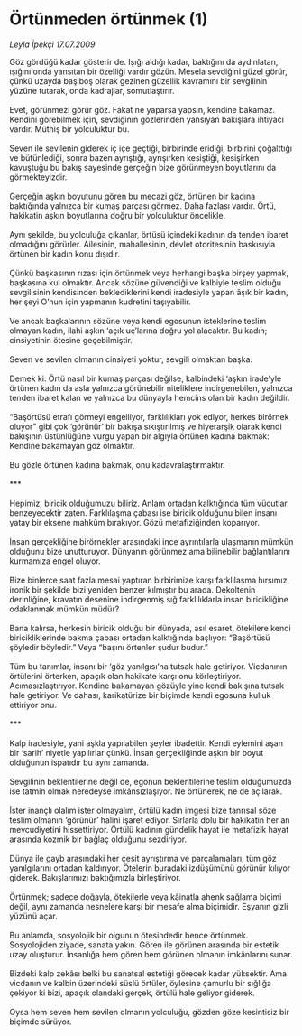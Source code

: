 # Örtünmeden örtünmek (1)

*Leyla İpekçi 17.07.2009*

<div class="taraf_structure_2col_1zq">
<div class="margen_n">



 <p>Göz gördüğü kadar gösterir de. Işığı aldığı kadar, baktığını da aydınlatan, ışığını onda yansıtan bir özelliği vardır gözün. Mesela sevdiğini güzel görür, çünkü uzayda başıboş olarak gezinen güzellik kavramını bir sevgilinin yüzüne tutarak, onda kadrajlar, somutlaştırır. <br/><br/>Evet, görünmezi görür göz. Fakat ne yaparsa yapsın, kendine bakamaz. Kendini görebilmek için, sevdiğinin gözlerinden yansıyan bakışlara ihtiyacı vardır. Müthiş bir yolculuktur bu. <br/><br/>Seven ile sevilenin giderek iç içe geçtiği, birbirinde eridiği, birbirini çoğalttığı ve bütünlediği, sonra bazen ayrıştığı, ayrışırken kesiştiği, kesişirken kavuştuğu bu bakış sayesinde gerçeğin bize görünmeyen boyutlarını da görmekteyizdir. <br/><br/>Gerçeğin aşkın boyutunu gören bu mecazi göz, örtünen bir kadına baktığında yalnızca bir kumaş parçası görmez. Daha fazlası vardır. Örtü, hakikatin aşkın boyutlarına doğru bir yolculuktur öncelikle. <br/><br/>Aynı şekilde, bu yolculuğa çıkanlar, örtüsü içindeki kadının da tenden ibaret olmadığını görürler. Ailesinin, mahallesinin, devlet otoritesinin baskısıyla örtünen bir kadın konu dışıdır. <br/><br/>Çünkü başkasının rızası için örtünmek veya herhangi başka birşey yapmak, başkasına kul olmaktır. Ancak sözüne güvendiği ve kalbiyle teslim olduğu sevgilisinin kendisinden beklediklerini kendi iradesiyle yapan âşık bir kadın, her şeyi O’nun için yapmanın kudretini taşıyabilir. <br/><br/>Ve ancak başkalarının sözüne veya kendi egosunun isteklerine teslim olmayan kadın, ilahi aşkın ‘açık uç’larına doğru yol alacaktır. Bu kadın; cinsiyetinin ötesine geçebilmiştir. <br/><br/>Seven ve sevilen olmanın cinsiyeti yoktur, sevgili olmaktan başka. <br/><br/>Demek ki: Örtü nasıl bir kumaş parçası değilse, kalbindeki ‘aşkın irade’yle örtünen kadın da asla yalnızca görünebilir niteliklere indirgenebilen, yalnızca tenden ibaret kalan ve yalnızca bu dünyayla hemcins olan bir kadın değildir. <br/><br/>“Başörtüsü etrafı görmeyi engelliyor, farklılıkları yok ediyor, herkes birörnek oluyor” gibi çok ‘görünür’ bir bakışa sıkıştırılmış ve hiyerarşik olarak kendi bakışının üstünlüğüne vurgu yapan bir algıyla örtünen kadına bakmak: Kendine bakamayan göz olmaktır. <br/><br/>Bu gözle örtünen kadına bakmak, onu kadavralaştırmaktır. <br/><br/>*** <br/><br/>Hepimiz, biricik olduğumuzu biliriz. Anlam ortadan kalktığında tüm vücutlar benzeyecektir zaten. Farklılaşma çabası ise biricik olduğunu bilen insanı yatay bir eksene mahkûm bırakıyor. Gözü metafiziğinden koparıyor. <br/><br/>İnsan gerçekliğine birörnekler arasındaki ince ayrıntılarla ulaşmanın mümkün olduğunu bize unutturuyor. Dünyanın görünmez ama bilinebilir bağlantılarını kurmamıza engel oluyor. <br/><br/>Bize binlerce saat fazla mesai yaptıran birbirimize karşı farklılaşma hırsımız, ironik bir şekilde bizi yeniden benzer kılmıştır bu arada. Dekoltenin derinliğine, kravatın desenine indirgenmiş sığ farklılıklarla insan biricikliğine odaklanmak mümkün müdür? <br/><br/>Bana kalırsa, herkesin biricik olduğu bir dünyada, asıl esaret, ötekilere kendi biricikliklerinde bakma çabası ortadan kalktığında başlıyor: “Başörtüsü şöyledir böyledir.” Veya “başını örtenler şudur budur.” <br/><br/>Tüm bu tanımlar, insanı bir ‘göz yanılgısı’na tutsak hale getiriyor. Vicdanının örtülerini örterken, apaçık olan hakikate karşı onu körleştiriyor. Acımasızlaştırıyor. Kendine bakamayan gözüyle yine kendi bakışına tutsak hale getiriyor. Ve dahası, karikatürize bir biçimde kendi egosuna kulluk ettiriyor onu. <br/><br/>*** <br/><br/>Kalp iradesiyle, yani aşkla yapılabilen şeyler ibadettir. Kendi eylemini aşan bir ‘sarih’ niyetle yapılırlar çünkü. İnsan gerçekliğinde aşkın bir boyut olduğunun ispatıdır bu aynı zamanda. <br/><br/>Sevgilinin beklentilerine değil de, egonun beklentilerine teslim olduğumuzda ise tatmin olmak neredeyse imkânsızlaşıyor. Ne örtünerek, ne de açılarak. <br/><br/>İster inançlı olalım ister olmayalım, örtülü kadın imgesi bize tanrısal söze teslim olmanın ‘görünür’ halini işaret ediyor. Sırlarla dolu bir hakikatin her an mevcudiyetini hissettiriyor. Örtülü kadının gündelik hayat ile metafizik hayat arasında kozmik bir bağlaç olduğunu sezdiriyor. <br/><br/>Dünya ile gayb arasındaki her çeşit ayrıştırma ve parçalamaları, tüm göz yanılgılarını ortadan kaldırıyor. Ötelerin buradaki izdüşümünü görünür kılıyor giderek. Bakışlarımızı baktığımızla birleştiriyor. <br/><br/>Örtünmek; sadece doğayla, ötekilerle veya kâinatla ahenk sağlama biçimi değil, aynı zamanda nesnelere karşı bir mesafe alma biçimidir. Eşyanın gizli yüzünü açar. <br/><br/>Bu anlamda, sosyolojik bir olgunun ötesindedir bence örtünmek. Sosyolojiden ziyade, sanata yakın. Gören ile görünen arasında bir estetik uzay oluşturur. İnsanlığa hem gören hem görünen olmanın imkânlarını sunar. <br/><br/>Bizdeki kalp zekâsı belki bu sanatsal estetiği görecek kadar yüksektir. Ama vicdanın ve kalbin üzerindeki süslü örtüler, öylesine çamurlu bir sığlığa çekiyor ki bizi, apaçık olandaki gerçek, örtülü hale geliyor giderek. <br/><br/>Oysa hem seven hem sevilen olmanın yolculuğu, gözden göze kesintisiz bir biçimde sürüyor.</p>
<br/>
<br/>
<br/>



<br/>


<div id="taraf_not">
</div>

</div>


</div>
